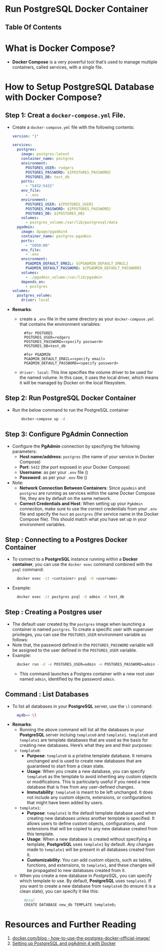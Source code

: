 # Run PostgreSQL Docker Container

## Table Of Contents

# What is Docker Compose?

- **Docker Compose** is a very powerful tool that’s used to manage multiple containers, called services, with a single file.

# How to Setup PostgreSQL Database with Docker Compose?

## Step 1: Creat a `docker-compose.yml` File.

- Create a `docker-compose.yml` file with the following contents:

  ```yml
  version: "1"

  services:
    postgres:
      image: postgres:latest
      container_name: postgres
      environment:
        POSTGRES_USER: rodgers
        POSTGRES_PASSWORD: ${POSTGRES_PASSWORD}
        POSTGRES_DB: test_db
      ports:
        - "5432:5432"
      env_file:
        - .env
      environment:
        POSTGRES_USER: ${POSTGRES_USER}
        POSTGRES_PASSWORD: ${POSTGRES_PASSWORD}
        POSTGRES_DB: ${POSTGRES_DB}
      volumes:
        - postgres_volume:/var/lib/postgresql/data
    pgadmin:
      image: dpage/pgadmin4
      container_name: postgres-pgadmin
      ports:
        - "5050:80"
      env_file:
        - .env
      environment:
        PGADMIN_DEFAULT_EMAIL: ${PGADMIN_DEFAULT_EMAIL}
        PGADMIN_DEFAULT_PASSWORD: ${PGADMIN_DEFAULT_PASSWORD}
      volumes:
        - ./pgadmin_volume:/var/lib/pgadmin
      depends_on:
        - postgres
  volumes:
    postgres_volume:
      driver: local
  ```

- **Remarks**:

  - create a `.env` file in the same directory as your `docker-compose.yml` that contains the environment variables:

    ```env
      #for POSTGRES
      POSTGRES_USER=rodgers
      POSTGRES_PASSWORD=<specify password>
      POSTGRES_DB=test_db

      #for PGADMIN
      PGADMIN_DEFAULT_EMAIL=<specify email>
      PGADMIN_DEFAULT_PASSWORD=<specify password>
    ```

  - `driver: local`: This line specifies the volume driver to be used for the named volume. In this case, it uses the local driver, which means it will be managed by Docker on the local filesystem.

## Step 2: Run PostgreSQL Docker Container

- Run the below command to run the PostgreSQL container
  ```sh
      docker-compose up -d
  ```

## Step 3: Configure PgAdmin Connection

- Configure the **PgAdmin** connection by specifying the following parameters:
  - **Host name/address**: `postgres` (the name of your service in Docker Compose)
  - **Port**: `5432` (the port exposed in your Docker Compose)
  - **Username**: as per your `.env` file ()
  - **Password**: as per your `.env` file ()
- Note:
  - **Network Connection Between Containers**: Since `pgadmin` and `postgres` are running as services within the same Docker Compose file, they are by default on the same network.
  - **Correct Credentials and Host**: When setting up your `PgAdmin` connection, make sure to use the correct credentials from your `.env` file and specify the `host` as `postgres` (the service name in the Docker Compose file). This should match what you have set up in your environment variables.

## Step : Connecting to a Postgres Docker Container

- To connect to a **PostgreSQL** instance running within a **Docker container**, you can use the `docker exec` command combined with the `psql` command:
  ```bash
    docker exec -it <container> psql -U <username>
  ```
- Example:
  ```sh
    docker exec -it postgres psql -U admin -d test_db
  ```

## Step : Creating a Postgres user

- The default user created by the `postgres` image when launching a container is named `postgres`. To create a specific user with superuser privileges, you can use the `POSTGRES_USER` environment variable as follows:
- Note that, the password defined in the `POSTGRES_PASSWORD` variable will be assigned to the user defined in the `POSTGRES_USER` variable.
- Example:
  ```sh
    docker run -d -e POSTGRES_USER=admin -e POSTGRES_PASSWORD=admin -p 5432:5432 postgres
  ```
  - This command launches a Postgres container with a new root user named `admin`, identified by the password `admin`.

## Command : List Databases

- To list all databases in your **PostgreSQL** server, use the `\l` command:
  ```sh
    mydb=> \l
  ```
- **Remarks**:
  - Running the above command will list all the databases in your **PostgreSQL** server incluing `template0` and `template1`. `template0` and `template1` are template databases that are used as the basis for creating new databases. Here’s what they are and their purposes:
  - `template0`:
    - **Purpose**: `template0` is a pristine template database. It remains unchanged and is used to create new databases that are guaranteed to start from a clean state.
    - **Usage**: When you create a new database, you can specify `template0` as the template to avoid inheriting any custom objects or modifications. This is particularly useful if you need a new database that is free from any user-defined changes.
    - **Immutability**: `template0` is meant to be left unchanged. It does not include any custom objects, extensions, or configurations that might have been added by users.
  - `template1`:
    - **Purpose**: `template1` is the default template database used when creating new databases unless another template is specified. It allows users to define custom objects, configurations, and extensions that will be copied to any new database created from this template.
    - **Usage**: When a new database is created without specifying a template, **PostgreSQL** uses `template1` by default. Any changes made to `template1` will be present in all databases created from it.
    - **Customizability**: You can add custom objects, such as tables, functions, and extensions, to `template1`, and these changes will be propagated to new databases created from it.
  - When you create a new database in _PostgreSQL_, you can specify which template to use. By default, **PostgreSQL** uses `template1`. If you want to create a new database from `template0` (to ensure it is a clean slate), you can specify it like this:
    ```sh
      #psql
      CREATE DATABASE new_db TEMPLATE template0;
    ```

# Resources and Further Reading

1. [docker.com/blog - how-to-use-the-postgres-docker-official-image/](https://www.docker.com/blog/how-to-use-the-postgres-docker-official-image/)
2. [Setting up PostgreSQL and pgAdmin 4 with Docker](https://medium.com/@marvinjungre/get-postgresql-and-pgadmin-4-up-and-running-with-docker-4a8d81048aea)
